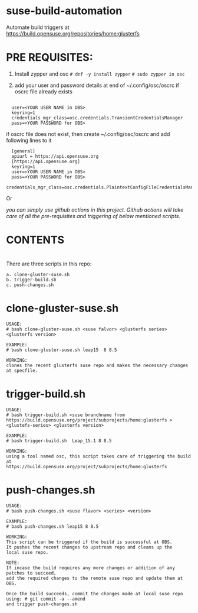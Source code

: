# suse-build-automation
Automate build triggers at https://build.opensuse.org/repositories/home:glusterfs


# PRE REQUISITES:

1. Install zypper and osc
  ```# dnf -y install zypper```
  ```# sudo zypper in osc```

2. add your user and password details at end of ~/.config/osc/oscrc if oscrc file already exists
  ```# vim ~/.config/osc/oscrc

    user=<YOUR USER NAME in OBS>
    keyring=1
    credentials_mgr_class=osc.credentials.TransientCredentialsManager
    pass=<YOUR PASSWORD for OBS>
  ```
  
  if oscrc file does not exist, then create ~/.config/osc/oscrc and add following lines to it
  ```
    [general]
    apiurl = https://api.opensuse.org
    [https://api.opensuse.org]
    keyring=1
    user=<YOUR USER NAME in OBS>
    pass=<YOUR PASSWORD for OBS>
    credentials_mgr_class=osc.credentials.PlaintextConfigFileCredentialsManager
  ```

Or 

*you can simply use github actions in this project. Github actions will take care of all the pre-requisites and triggering of below mentioned scripts.*

# CONTENTS
# 
There are three scripts in this repo:

	a. clone-gluster-suse.sh
	b. trigger-build.sh
	c. push-changes.sh



# clone-gluster-suse.sh
```
USAGE:
# bash clone-gluster-suse.sh <suse falvor> <glusterfs series> <glusterfs version>

EXAMPLE:
# bash clone-gluster-suse.sh leap15  8 8.5

WORKING:
clones the recent glusterfs suse repo and makes the necessary changes at specfile.
```



# trigger-build.sh
```
USAGE:
# bash trigger-build.sh <suse branchname from https://build.opensuse.org/project/subprojects/home:glusterfs > <glustefs-series> <glusterfs version>

EXAMPLE:
# bash trigger-build.sh  Leap_15.1 8 8.5

WORKING:
using a tool named osc, this script takes care of triggering the build at  
https://build.opensuse.org/project/subprojects/home:glusterfs
```


# push-changes.sh
```
USAGE:
# bash push-changes.sh <suse flavor> <series> <version>

EXAMPLE:
# bash push-changes.sh leap15 8 8.5 

WORKING:
This script can be triggered if the build is successful at OBS.
It pushes the recent changes to upstream repo and cleans up the
local suse repo.

NOTE:
If incase the build requires any more changes or addition of any patches to succeed, 
add the required changes to the remote suse repo and update them at OBS.

Once the build succeeds, commit the changes made at local suse repo using: # git commit -a --amend
and trigger push-changes.sh

```
